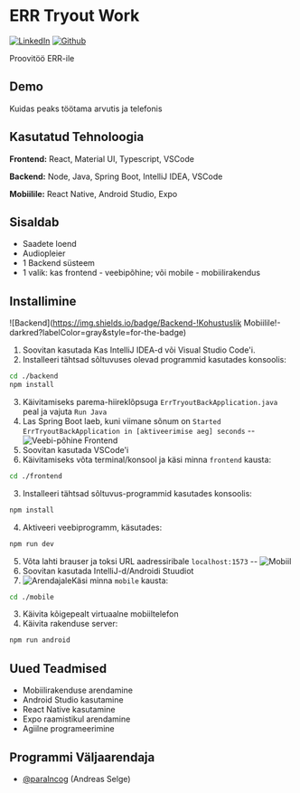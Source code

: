 
# ERR Tryout Work
[![LinkedIn](https://custom-icon-badges.demolab.com/badge/LinkedIn-0A66C2?style=for-the-badge&logo=linkedin-white&logoColor=fff)](https://www.linkedin.com/in/selgeandreas/)
[![Github](https://img.shields.io/badge/Github-%23121011.svg?style=for-the-badge&logo=github&logoColor=white)](https://github.com/paraIncog)

Proovitöö ERR-ile

## Demo
Kuidas peaks töötama arvutis ja telefonis

## Kasutatud Tehnoloogia

**Frontend:** React, Material UI, Typescript, VSCode

**Backend:** Node, Java, Spring Boot, IntelliJ IDEA, VSCode

**Mobiilile:** React Native, Android Studio, Expo

## Sisaldab

- Saadete loend
- Audiopleier
- 1 Backend süsteem
- 1 valik: kas frontend - veebipõhine; või mobile - mobiilirakendus
## Installimine
![Backend](https://img.shields.io/badge/Backend-!Kohustuslik Mobiilile!-darkred?labelColor=gray&style=for-the-badge)
1. Soovitan kasutada Kas IntelliJ IDEA-d või Visual Studio Code'i.
2. Installeeri tähtsad sõltuvuses olevad programmid kasutades konsoolis:
```bash
cd ./backend
npm install
```
3. Käivitamiseks parema-hiireklõpsuga `ErrTryoutBackApplication.java` peal ja vajuta `Run Java`
4. Las Spring Boot laeb, kuni viimane sõnum on `Started ErrTryoutBackApplication in [aktiveerimise aeg] seconds`
--
![Veebi-põhine Frontend](https://img.shields.io/badge/Veebipõhine_frontend-valik_1-blue?labelColor=gray&style=for-the-badge)
1. Soovitan kasutada VSCode'i
2. Käivitamiseks võta terminal/konsool ja käsi minna `frontend` kausta:
```bash
cd ./frontend
```
3. Installeeri tähtsad sõltuvus-programmid kasutades konsoolis:
```bash
npm install
```
4. Aktiveeri veebiprogramm, käsutades:
```bash
npm run dev
```
5. Võta lahti brauser ja toksi URL aadressiribale `localhost:1573`
--
![Mobiil](https://img.shields.io/badge/Mobiilirakendusena-valik_2-darkgreen?labelColor=gray&style=for-the-badge)
1. Soovitan kasutada IntelliJ-d/Androidi Stuudiot
2. ![Arendajale](https://img.shields.io/badge/!Arendajale!-darkred?labelColor=gray&style=for-the-badge)Käsi minna `mobile` kausta:
```bash
cd ./mobile
```
3. Käivita kõigepealt virtuaalne mobiiltelefon
4. Käivita rakenduse server:
```bash
npm run android
```
## Uued Teadmised

- Mobiilirakenduse arendamine
- Android Studio kasutamine
- React Native kasutamine
- Expo raamistikul arendamine
- Agiilne programeerimine
## Programmi Väljaarendaja

- [@paraIncog](https://github.com/paraIncog) (Andreas Selge)
